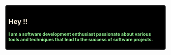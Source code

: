  <div style="background-color: #000000; padding: 10px; border-radius: 5px;">
        <h2 font="cursive" style="color: antiquewhite;">Hey !!</h2>
        <p font="sans-serif" style="color: lightgreen;"><b>I am a software development enthusiast passionate about various tools and techniques that lead to the success of software projects.</b></p>
    </div>
